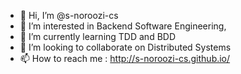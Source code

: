 - 👋 Hi, I’m @s-noroozi-cs
- 👀 I’m interested in Backend Software Engineering, 
- 🌱 I’m currently learning TDD and BDD
- 💞️ I’m looking to collaborate on Distributed Systems
- 📫 How to reach me : http://s-noroozi-cs.github.io/

<!---
s-noroozi-cs/s-noroozi-cs is a ✨ special ✨ repository because its `README.md` (this file) appears on your GitHub profile.
You can click the Preview link to take a look at your changes.
--->
